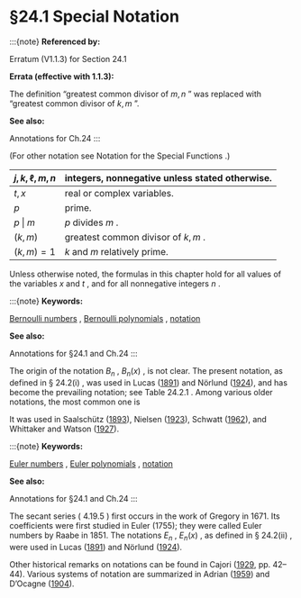 # §24.1 Special Notation

:::{note}
**Referenced by:**

Erratum (V1.1.3) for Section 24.1

**Errata (effective with 1.1.3):**

The definition “greatest common divisor of $m,n$ ” was replaced with “greatest common divisor of $k,m$ ”.

**See also:**

Annotations for Ch.24
:::

(For other notation see Notation for the Special Functions .)


| $j,k,\ell,m,n$ | integers, nonnegative unless stated otherwise. |
|---|---|
| $t,x$ | real or complex variables. |
| $p$ | prime. |
| $p\mathbin{\|}m$ | $p$ divides $m$ . |
| $(k,m)$ | greatest common divisor of $k,m$ . |
| $(k,m)=1$ | $k$ and $m$ relatively prime. |


Unless otherwise noted, the formulas in this chapter hold for all values of the variables $x$ and $t$ , and for all nonnegative integers $n$ .

:::{note}
**Keywords:**

[Bernoulli numbers](http://dlmf.nist.gov/search/search?q=Bernoulli%20numbers) , [Bernoulli polynomials](http://dlmf.nist.gov/search/search?q=Bernoulli%20polynomials) , [notation](http://dlmf.nist.gov/search/search?q=notation)

**See also:**

Annotations for §24.1 and Ch.24
:::

The origin of the notation $B_{n}$ , $B_{n}\left(x\right)$ , is not clear. The present notation, as defined in § 24.2(i) , was used in Lucas ([1891](./bib/L.html#bib1481 "Théorie des nombres. Tome I: Le calcul des nombres entiers, le calcul des nombres rationnels, la divisibilité arithmétique")) and Nörlund ([1924](./bib/N.html#bib1730 "Vorlesungen über Differenzenrechnung")), and has become the prevailing notation; see Table 24.2.1 . Among various older notations, the most common one is

It was used in Saalschütz ([1893](./bib/S.html#bib1987 "Vorlesungen über die Bernoullischen Zahlen, ihren Zusammenhang mit den Secanten-Coefficienten und ihre wichtigeren Anwendungen")), Nielsen ([1923](./bib/N.html#bib1720 "Traité Élémentaire des Nombres de Bernoulli")), Schwatt ([1962](./bib/S.html#bib2028 "An Introduction to the Operations with Series")), and Whittaker and Watson ([1927](./bib/W.html#bib2404 "A Course of Modern Analysis")).

:::{note}
**Keywords:**

[Euler numbers](http://dlmf.nist.gov/search/search?q=Euler%20numbers) , [Euler polynomials](http://dlmf.nist.gov/search/search?q=Euler%20polynomials) , [notation](http://dlmf.nist.gov/search/search?q=notation)

**See also:**

Annotations for §24.1 and Ch.24
:::

The secant series ( 4.19.5 ) first occurs in the work of Gregory in 1671. Its coefficients were first studied in Euler (1755); they were called Euler numbers by Raabe in 1851. The notations $E_{n}$ , $E_{n}\left(x\right)$ , as defined in § 24.2(ii) , were used in Lucas ([1891](./bib/L.html#bib1481 "Théorie des nombres. Tome I: Le calcul des nombres entiers, le calcul des nombres rationnels, la divisibilité arithmétique")) and Nörlund ([1924](./bib/N.html#bib1730 "Vorlesungen über Differenzenrechnung")).

Other historical remarks on notations can be found in Cajori ([1929](./bib/C.html#bib402 "A History of Mathematical Notations, Volume II"), pp. 42–44). Various systems of notation are summarized in Adrian ([1959](./bib/index.html#bib37 "Die Bezeichnungsweise der Bernoullischen Zahlen")) and D’Ocagne ([1904](./bib/D.html#bib674 "Sur une classe de nombres rationnels réductibles aux nombres de Bernoulli")).
